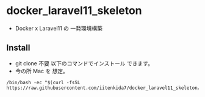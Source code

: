 # docker_laravel11_skeleton

- Docker x Laravel11 の 一発環境構築

## Install

- git clone 不要 以下のコマンドでインストール できます。
- 今の所 Mac を 想定。

```
/bin/bash -ec "$(curl -fsSL https://raw.githubusercontent.com/iitenkida7/docker_laravel11_skeleton/main/install.sh)"
```
